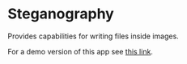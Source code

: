 # Steganography
Provides capabilities for writing files inside images.

For a demo version of this app see [this link](https://flask-steg-6pmui25mga-uw.a.run.app/).
